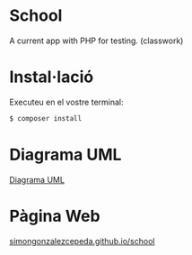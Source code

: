 # School
A current app with PHP for testing. (classwork)

# Instal·lació

Executeu en el vostre terminal:

``` bash
$ composer install
```

# Diagrama UML

[Diagrama UML](https://www.github.com)

# Pàgina Web

[simongonzalezcepeda.github.io/school](http://simongonzalezcepeda.github.io/School/)